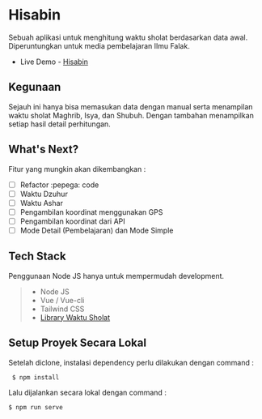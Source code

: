 
# Hisabin
Sebuah aplikasi untuk menghitung waktu sholat berdasarkan data awal. Diperuntungkan untuk media pembelajaran Ilmu Falak.  
 - Live Demo - [Hisabin](https://hisabin.vercel.app/)

## Kegunaan
Sejauh ini hanya bisa memasukan data dengan manual serta menampilan waktu sholat Maghrib, Isya, dan Shubuh. Dengan tambahan menampilkan setiap hasil detail perhitungan.
## What's Next?
Fitur yang mungkin akan dikembangkan :

 - [ ] Refactor :pepega: code
 - [ ] Waktu Dzuhur
 - [ ] Waktu Ashar
 - [ ] Pengambilan koordinat menggunakan GPS
 - [ ] Pengambilan koordinat dari API
 - [ ] Mode Detail (Pembelajaran) dan Mode Simple

## Tech Stack
Penggunaan Node JS hanya untuk mempermudah development.
>  - Node JS 
>  - Vue / Vue-cli 
>  - Tailwind CSS 
>  - [Library Waktu Sholat](https://github.com/tikosewads/IslamicPrayerTimes)

## Setup Proyek Secara Lokal
Setelah diclone, instalasi dependency perlu dilakukan dengan command :

     $ npm install

Lalu dijalankan secara lokal dengan command :

    $ npm run serve

